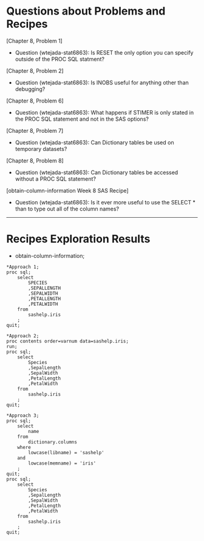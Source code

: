 
# Questions about Problems and Recipes



[Chapter 8, Problem 1]
* Question (wtejada-stat6863): Is RESET the only option you can specify outside of the PROC SQL statment?

[Chapter 8, Problem 2]
* Question (wtejada-stat6863): Is INOBS useful for anything other than debugging?
 
[Chapter 8, Problem 6]
* Question (wtejada-stat6863): What happens if STIMER is only stated in the PROC SQL statement and not in the SAS options?

[Chapter 8, Problem 7]
* Question (wtejada-stat6863): Can Dictionary tables be used on temporary datasets?

[Chapter 8, Problem 8]
* Question (wtejada-stat6863): Can Dictionary tables be accessed without a PROC SQL statement?

[obtain-column-information Week 8 SAS Recipe]
* Question (wtejada-stat6863): Is it ever more useful to use the SELECT * than to type out all of the column names?




***



# Recipes Exploration Results


* obtain-column-information;
```
*Approach 1;
proc sql;
    select
        SPECIES
        ,SEPALLENGTH
        ,SEPALWIDTH
        ,PETALLENGTH
        ,PETALWIDTH
    from
        sashelp.iris
    ;
quit;
```
```
*Approach 2;
proc contents order=varnum data=sashelp.iris;
run;
proc sql;
    select
        Species
        ,SepalLength
        ,SepalWidth
        ,PetalLength
        ,PetalWidth
    from
        sashelp.iris
    ;
quit;
```
```
*Approach 3;
proc sql;
    select
        name
    from
        dictionary.columns
    where
        lowcase(libname) = 'sashelp'
    and
        lowcase(memname) = 'iris'
    ;
quit;
proc sql;
    select
        Species
        ,SepalLength
        ,SepalWidth
        ,PetalLength
        ,PetalWidth
    from
        sashelp.iris
    ;
quit;
```

